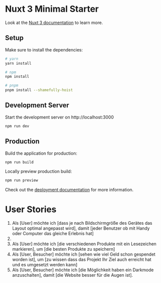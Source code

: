 # Nuxt 3 Minimal Starter

Look at the [Nuxt 3 documentation](https://nuxt.com/docs/getting-started/introduction) to learn more.

## Setup

Make sure to install the dependencies:

```bash
# yarn
yarn install

# npm
npm install

# pnpm
pnpm install --shamefully-hoist
```

## Development Server

Start the development server on http://localhost:3000

```bash
npm run dev
```

## Production

Build the application for production:

```bash
npm run build
```

Locally preview production build:

```bash
npm run preview
```

Check out the [deployment documentation](https://nuxt.com/docs/getting-started/deployment) for more information.

# User Stories
1. Als [User] möchte ich [dass je nach Bildschirmgröße des Gerätes das Layout optimal angepasst wird], damit [jeder Benutzer ob mit Handy oder Computer das gleiche Erlebnis hat]
2. 
3. Als [User] möchte ich [die verschiedenen Produkte mit ein Lesezeichen markieren], um [die besten Produkte zu speichern]
4. Als [User, Besucher] möchte ich [sehen wie viel Geld schon gespendet worden ist], um [zu wissen dass das Projekt Ihr Ziel auch erreicht hat und es umgesetzt werden kann]
5. Als [User, Besucher] möchte ich [die Möglichkeit haben ein Darkmode anzuschalten], damit [die Website besser für die Augen ist].
